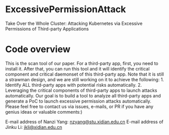 # ExcessivePermissionAttack
Take Over the Whole Cluster: Attacking Kubernetes via Excessive Permissions of Third-party Applications

# Code overview
This is the scan tool of our paper. For a third-party app, first, you need to install it. After that, you can run this tool and it will identify the critical component and critical daemonset of this third-party app. Note that it is still a strawman design, and we are still working on it to achieve the following: 1. Identify ALL third-party apps with potential risks automatically. 2. Leveraging the critical components of third-party apps to launch attacks automatically. Our goal is to build a tool to analyze all third-party apps and generate a PoC to launch excessive permission attacks automatically. Please feel free to contact us via issues, e-mails, or PR if you have any genius ideas or valuable comments:)

E-mail address of Nanzi Yang: nzyang@stu.xidian.edu.cn
E-mail address of Jinku Li: jkli@xidian.edu.cn

